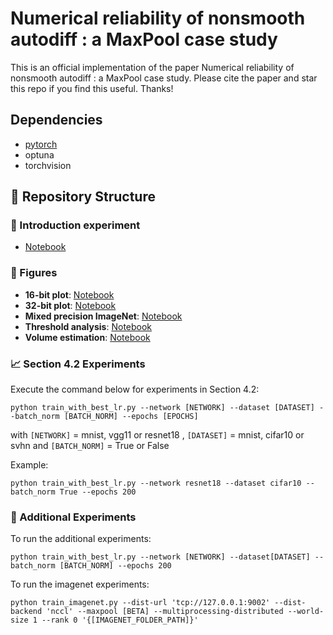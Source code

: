 # Numerical reliability of nonsmooth autodiff : a MaxPool case study

This is an official implementation of the paper Numerical reliability of nonsmooth autodiff : a MaxPool case study. Please cite the paper and star this repo if you find this useful. Thanks!

## Dependencies

- [pytorch](https://pytorch.org) 
- optuna
- torchvision


## 📂 Repository Structure

### 🎈 Introduction experiment
- [Notebook](notebooks/first_xp.ipynb)

### 🎨 Figures

- **16-bit plot**: [Notebook](results/plot_16bits.ipynb)
- **32-bit plot**: [Notebook](results/plot_32bits.ipynb)
- **Mixed precision ImageNet**: [Notebook](results/plot_imagenet.ipynb)
- **Threshold analysis**: [Notebook](notebooks/threshold.ipynb)
- **Volume estimation**: [Notebook](notebooks/volume_estimation_by_architecture.ipynb)


### 📈 Section 4.2 Experiments
Execute the command below for experiments in Section 4.2:
```console
python train_with_best_lr.py --network [NETWORK] --dataset [DATASET] --batch_norm [BATCH_NORM] --epochs [EPOCHS]
``````
with ```[NETWORK]``` = mnist, vgg11 or resnet18 , ```[DATASET]``` = mnist, cifar10 or svhn and ```[BATCH_NORM]``` = True or False

Example: 
```console
python train_with_best_lr.py --network resnet18 --dataset cifar10 --batch_norm True --epochs 200 
```

### 📝 Additional Experiments
To run the additional experiments:
```console
python train_with_best_lr.py --network [NETWORK] --dataset[DATASET] --batch_norm [BATCH_NORM] --epochs 200
```

To run the imagenet experiments:
```console
python train_imagenet.py --dist-url 'tcp://127.0.0.1:9002' --dist-backend 'nccl' --maxpool [BETA] --multiprocessing-distributed --world-size 1 --rank 0 '{[IMAGENET_FOLDER_PATH]}'
```

